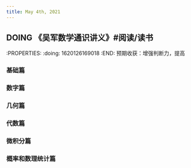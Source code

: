 ```yaml
---
title: May 4th, 2021
---
```


## DOING 《吴军数学通识讲义》#阅读/读书
:PROPERTIES:
:doing: 1620126169018
:END:
预期收获：增强判断力，提高
### 基础篇
### 数字篇
### 几何篇
### 代数篇
### 微积分篇
### 概率和数理统计篇
##
